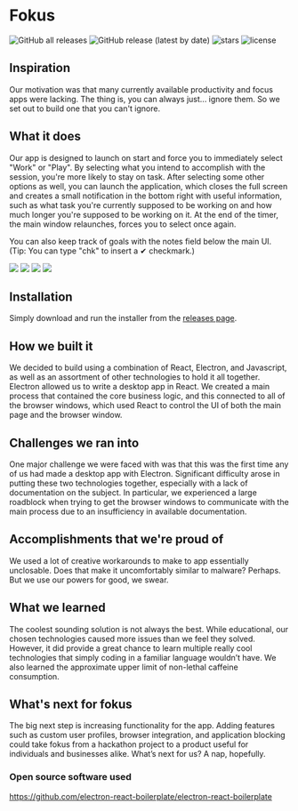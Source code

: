 # Fokus

![GitHub all releases](https://img.shields.io/github/downloads/jmoore34/fokus/total?color=green)
![GitHub release (latest by date)](https://img.shields.io/github/v/release/jmoore34/fokus)
![stars](https://img.shields.io/github/stars/jmoore34/fokus)
![license](https://img.shields.io/github/license/jmoore34/fokus)

## Inspiration

Our motivation was that many currently available productivity and focus apps were lacking. The thing is, you can always just... ignore them. So we set out to build one that you can't ignore.

## What it does

Our app is designed to launch on start and force you to immediately select "Work" or "Play". By selecting what you intend to accomplish with the session, you're more likely to stay on task. After selecting some other options as well, you can launch the application, which closes the full screen and creates a small notification in the bottom right with useful information, such as what task you're currently supposed to be working on and how much longer you're supposed to be working on it. At the end of the timer, the main window relaunches, forces you to select once again.

You can also keep track of goals with the notes field below the main UI. (Tip: You can type "chk" to insert a ✔ checkmark.)

![](https://i.imgur.com/v7zSVe2.jpg)
![](https://i.imgur.com/Z5gok8Q.png)
![](https://i.imgur.com/d7FKXrx.png)
![](https://i.imgur.com/AYNIfnY.jpg)

## Installation

Simply download and run the installer from the [releases page](https://github.com/jmoore34/fokus/releases).


## How we built it

We decided to build using a combination of React, Electron, and Javascript, as well as an assortment of other technologies to hold it all together. Electron allowed us to write a desktop app in React. We created a main process that contained the core business logic, and this connected to all of the browser windows, which used React to control the UI of both the main page and the browser window.

## Challenges we ran into

One major challenge we were faced with was that this was the first time any of us had made a desktop app with Electron. Significant difficulty arose in putting these two technologies together, especially with a lack of documentation on the subject. In particular, we experienced a large roadblock when trying to get the browser windows to communicate with the main process due to an insufficiency in available documentation.

## Accomplishments that we're proud of

We used a lot of creative workarounds to make to app essentially unclosable. Does that make it uncomfortably similar to malware? Perhaps. But we use our powers for good, we swear.

## What we learned

The coolest sounding solution is not always the best. While educational, our chosen technologies caused more issues than we feel they solved. However, it did provide a great chance to learn multiple really cool technologies that simply coding in a familiar language wouldn’t have. We also learned the approximate upper limit of non-lethal caffeine consumption.

## What's next for fokus

The big next step is increasing functionality for the app. Adding features such as custom user profiles, browser integration, and application blocking could take fokus from a hackathon project to a product useful for individuals and businesses alike. What’s next for us? A nap, hopefully.

### Open source software used

https://github.com/electron-react-boilerplate/electron-react-boilerplate
